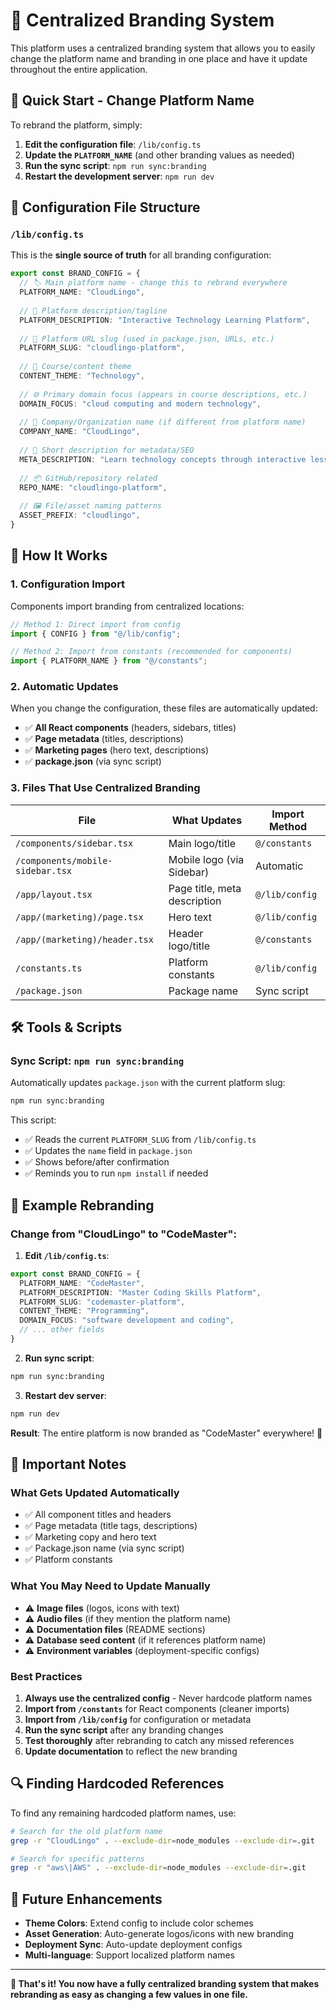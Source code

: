 # 🎨 Centralized Branding System

This platform uses a centralized branding system that allows you to easily change the platform name and branding in one place and have it update throughout the entire application.

## 🚀 Quick Start - Change Platform Name

To rebrand the platform, simply:

1. **Edit the configuration file**: `/lib/config.ts`
2. **Update the `PLATFORM_NAME`** (and other branding values as needed)
3. **Run the sync script**: `npm run sync:branding`
4. **Restart the development server**: `npm run dev`

## 📁 Configuration File Structure

### `/lib/config.ts`

This is the **single source of truth** for all branding configuration:

```typescript
export const BRAND_CONFIG = {
  // 🏷️ Main platform name - change this to rebrand everywhere
  PLATFORM_NAME: "CloudLingo",
  
  // 📝 Platform description/tagline
  PLATFORM_DESCRIPTION: "Interactive Technology Learning Platform",
  
  // 🔗 Platform URL slug (used in package.json, URLs, etc.)
  PLATFORM_SLUG: "cloudlingo-platform",
  
  // 🎯 Course/content theme
  CONTENT_THEME: "Technology",
  
  // 🌐 Primary domain focus (appears in course descriptions, etc.)
  DOMAIN_FOCUS: "cloud computing and modern technology",
  
  // 🏢 Company/Organization name (if different from platform name)
  COMPANY_NAME: "CloudLingo",
  
  // 📄 Short description for metadata/SEO
  META_DESCRIPTION: "Learn technology concepts through interactive lessons, quests, and challenges",
  
  // 📦 GitHub/repository related
  REPO_NAME: "cloudlingo-platform",
  
  // 🖼️ File/asset naming patterns
  ASSET_PREFIX: "cloudlingo",
}
```

## 🔄 How It Works

### 1. Configuration Import
Components import branding from centralized locations:

```typescript
// Method 1: Direct import from config
import { CONFIG } from "@/lib/config";

// Method 2: Import from constants (recommended for components)
import { PLATFORM_NAME } from "@/constants";
```

### 2. Automatic Updates
When you change the configuration, these files are automatically updated:

- ✅ **All React components** (headers, sidebars, titles)
- ✅ **Page metadata** (titles, descriptions)
- ✅ **Marketing pages** (hero text, descriptions)
- ✅ **package.json** (via sync script)

### 3. Files That Use Centralized Branding

| File | What Updates | Import Method |
|------|-------------|---------------|
| `/components/sidebar.tsx` | Main logo/title | `@/constants` |
| `/components/mobile-sidebar.tsx` | Mobile logo (via Sidebar) | Automatic |
| `/app/layout.tsx` | Page title, meta description | `@/lib/config` |
| `/app/(marketing)/page.tsx` | Hero text | `@/lib/config` |
| `/app/(marketing)/header.tsx` | Header logo/title | `@/constants` |
| `/constants.ts` | Platform constants | `@/lib/config` |
| `/package.json` | Package name | Sync script |

## 🛠️ Tools & Scripts

### Sync Script: `npm run sync:branding`

Automatically updates `package.json` with the current platform slug:

```bash
npm run sync:branding
```

This script:
- ✅ Reads the current `PLATFORM_SLUG` from `/lib/config.ts`
- ✅ Updates the `name` field in `package.json`
- ✅ Shows before/after confirmation
- ✅ Reminds you to run `npm install` if needed

## 📝 Example Rebranding

### Change from "CloudLingo" to "CodeMaster":

1. **Edit `/lib/config.ts`**:
```typescript
export const BRAND_CONFIG = {
  PLATFORM_NAME: "CodeMaster",
  PLATFORM_DESCRIPTION: "Master Coding Skills Platform",
  PLATFORM_SLUG: "codemaster-platform",
  CONTENT_THEME: "Programming",
  DOMAIN_FOCUS: "software development and coding",
  // ... other fields
}
```

2. **Run sync script**:
```bash
npm run sync:branding
```

3. **Restart dev server**:
```bash
npm run dev
```

**Result**: The entire platform is now branded as "CodeMaster" everywhere! 🎉

## 🚨 Important Notes

### What Gets Updated Automatically
- ✅ All component titles and headers
- ✅ Page metadata (title tags, descriptions)  
- ✅ Marketing copy and hero text
- ✅ Package.json name (via sync script)
- ✅ Platform constants

### What You May Need to Update Manually
- ⚠️ **Image files** (logos, icons with text)
- ⚠️ **Audio files** (if they mention the platform name)
- ⚠️ **Documentation files** (README sections)
- ⚠️ **Database seed content** (if it references platform name)
- ⚠️ **Environment variables** (deployment-specific configs)

### Best Practices

1. **Always use the centralized config** - Never hardcode platform names
2. **Import from `/constants`** for React components (cleaner imports)
3. **Import from `/lib/config`** for configuration or metadata
4. **Run the sync script** after any branding changes
5. **Test thoroughly** after rebranding to catch any missed references
6. **Update documentation** to reflect the new branding

## 🔍 Finding Hardcoded References

To find any remaining hardcoded platform names, use:

```bash
# Search for the old platform name
grep -r "CloudLingo" . --exclude-dir=node_modules --exclude-dir=.git

# Search for specific patterns
grep -r "aws\|AWS" . --exclude-dir=node_modules --exclude-dir=.git
```

## 🎯 Future Enhancements

- **Theme Colors**: Extend config to include color schemes
- **Asset Generation**: Auto-generate logos/icons with new branding
- **Deployment Sync**: Auto-update deployment configs
- **Multi-language**: Support localized platform names

---

**🎉 That's it! You now have a fully centralized branding system that makes rebranding as easy as changing a few values in one file.**